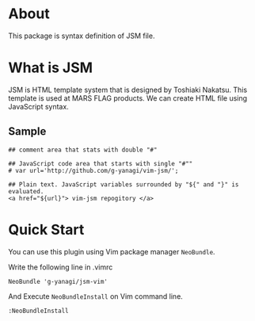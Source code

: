 # About

This package is syntax definition of JSM file.

# What is JSM

JSM is HTML template system that is designed by Toshiaki Nakatsu. 
This template is used at MARS FLAG products. 
We can create HTML file using JavaScript syntax.

## Sample

	## comment area that stats with double "#"

	## JavaScript code area that starts with single "#""
	# var url='http://github.com/g-yanagi/vim-jsm/'; 
	
	## Plain text. JavaScript variables surrounded by "${" and "}" is evaluated.
	<a href="${url}"> vim-jsm repogitory </a> 

# Quick Start

You can use this plugin using Vim package manager `NeoBundle`.

Write the following line in .vimrc

	NeoBundle 'g-yanagi/jsm-vim'
	
And Execute `NeoBundleInstall` on Vim command line.

	:NeoBundleInstall


